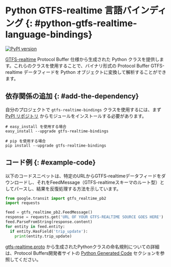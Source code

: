 # Python GTFS-realtime 言語バインディング {: #python-gtfs-realtime-language-bindings}


[![PyPI version](https://badge.fury.io/py/gtfs-realtime-bindings.svg)](http://badge.fury.io/py/gtfs-realtime-bindings)

[GTFS-realtime](https://github.com/google/transit/tree/master/gtfs-realtime) Protocol Buffer 仕様から生成された Python クラスを提供します。これらのクラスを使用することで、バイナリ形式の Protocol Buffer GTFS-realtime データフィードを Python オブジェクトに変換して解析することができます。

## 依存関係の追加 {: #add-the-dependency}

自分のプロジェクトで `gtfs-realtime-bindings` クラスを使用するには、まず [PyPI リポジトリ](https://pypi.python.org/pypi/gtfs-realtime-bindings) からモジュールをインストールする必要があります。

```
# easy_install を使用する場合
easy_install --upgrade gtfs-realtime-bindings

# pip を使用する場合
pip install --upgrade gtfs-realtime-bindings
```

## コード例 {: #example-code}

以下のコードスニペットは、特定のURLからGTFS-realtimeデータフィードをダウンロードし、それをFeedMessage（GTFS-realtimeスキーマのルート型）としてパースし、結果を反復処理する方法を示しています。

```python
from google.transit import gtfs_realtime_pb2
import requests

feed = gtfs_realtime_pb2.FeedMessage()
response = requests.get('URL OF YOUR GTFS-REALTIME SOURCE GOES HERE')
feed.ParseFromString(response.content)
for entity in feed.entity:
  if entity.HasField('trip_update'):
    print(entity.trip_update)
```

[gtfs-realtime.proto](https://github.com/google/transit/blob/master/gtfs-realtime/proto/gtfs-realtime.proto) から生成されたPythonクラスの命名規則についての詳細は、Protocol Buffers開発者サイトの [Python Generated Code](https://developers.google.com/protocol-buffers/docs/reference/python-generated) セクションを参照してください。
